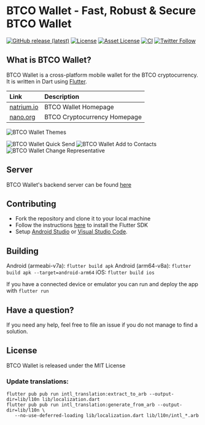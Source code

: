 # BTCO Wallet - Fast, Robust & Secure BTCO Wallet

[![GitHub release (latest)](https://img.shields.io/github/v/release/appditto/natrium_wallet_flutter)](https://github.com/appditto/natrium_wallet_flutter/releases) [![License](https://img.shields.io/badge/license-MIT-green)](https://github.com/appditto/natrium_wallet_flutter/blob/master/LICENSE) [![Asset License](https://img.shields.io/badge/asset%20license-proprietary-orange)](https://github.com/appditto/natrium_wallet_flutter/blob/master/LICENSE) [![CI](https://github.com/appditto/natrium_wallet_flutter/workflows/CI/badge.svg)](https://github.com/appditto/natrium_wallet_flutter/actions?query=workflow%3ACI) [![Twitter Follow](https://img.shields.io/twitter/follow/NatriumIO?style=social)](https://twitter.com/intent/follow?screen_name=NatriumIO)


## What is BTCO Wallet?

BTCO Wallet is a cross-platform mobile wallet for the BTCO cryptocurrency. It is written in Dart using [Flutter](https://flutter.io).

| Link | Description |
| :----- | :------ |
[natrium.io](https://natrium.io) | BTCO Wallet Homepage
[nano.org](https://nano.org) | BTCO Cryptocurrency Homepage

![BTCO Wallet Themes](https://natrium.io/assets/natrium-themes.jpg)

![BTCO Wallet Quick Send](https://natrium.io/assets/natrium-qt-1.gif) ![BTCO Wallet Add to Contacts](https://natrium.io/assets/natrium-qt-2.gif) ![BTCO Wallet Change Representative](https://natrium.io/assets/natrium-qt-4.gif)

## Server

BTCO Wallet's backend server can be found [here](https://github.com/appditto/natrium-wallet-server)

## Contributing

* Fork the repository and clone it to your local machine
* Follow the instructions [here](https://flutter.io/docs/get-started/install) to install the Flutter SDK
* Setup [Android Studio](https://flutter.io/docs/development/tools/android-studio) or [Visual Studio Code](https://flutter.io/docs/development/tools/vs-code).

## Building

Android (armeabi-v7a): `flutter build apk`
Android (arm64-v8a): `flutter build apk --target=android-arm64`
iOS: `flutter build ios`

If you have a connected device or emulator you can run and deploy the app with `flutter run`

## Have a question?

If you need any help, feel free to file an issue if you do not manage to find a solution.

## License

BTCO Wallet is released under the MIT License

### Update translations:

```
flutter pub pub run intl_translation:extract_to_arb --output-dir=lib/l10n lib/localization.dart
flutter pub pub run intl_translation:generate_from_arb --output-dir=lib/l10n \
   --no-use-deferred-loading lib/localization.dart lib/l10n/intl_*.arb
```

